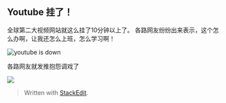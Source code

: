 Youtube 挂了！
---


全球第二大视频网站就这么挂了10分钟以上了。
各路网友纷纷出来表示，这个怎么办啊，让我还怎么上班，怎么学习啊！

![youtube is down](http://cdn2.51ulong.com/18-10-17/53342164.jpg)

各路网友就发推抱怨调戏了

![](http://cdn2.51ulong.com/18-10-17/66587278.jpg)


> Written with [StackEdit](https://stackedit.io/).
<!--stackedit_data:
eyJoaXN0b3J5IjpbMTY3NzI3ODgzOF19
-->